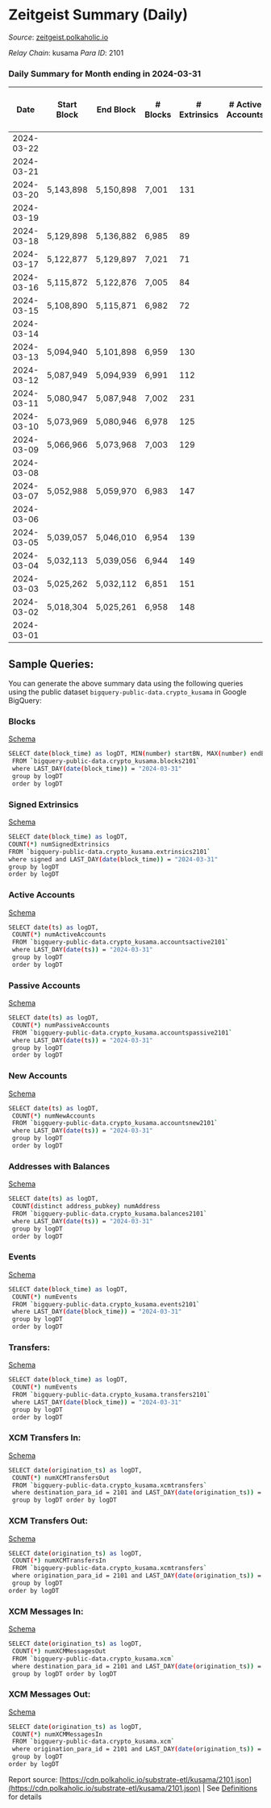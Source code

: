 # Zeitgeist Summary (Daily)

_Source_: [zeitgeist.polkaholic.io](https://zeitgeist.polkaholic.io)

*Relay Chain*: kusama
*Para ID*: 2101



### Daily Summary for Month ending in 2024-03-31


| Date    | Start Block | End Block | # Blocks | # Extrinsics | # Active Accounts | # Passive Accounts | # New Accounts | # Addresses | # Events  | # Transfers ($USD) | # XCM Transfers In ($USD) | # XCM Transfers Out ($USD) | # XCM In | # XCM Out | Issues |
|---------|-------------|-----------|----------|--------------|-------------------|--------------------|----------------|-------------|-----------|--------------------|---------------------------|----------------------------|----------|-----------|--------|
| 2024-03-22 |  |  |  |  |  |  |  |  |  |   |   |   |  |  |  |
| 2024-03-21 |  |  |  |  |  |  |  | 17,255 |  |   |   |   |  |  |  |
| 2024-03-20 | 5,143,898 | 5,150,898 | 7,001 | 131 |  |  |  | 17,246 | 52,424 | 157  |   |   |  |  |  |
| 2024-03-19 |  |  |  |  |  |  |  | 17,243 |  |   |   |   |  |  |  |
| 2024-03-18 | 5,129,898 | 5,136,882 | 6,985 | 89 |  |  |  | 17,253 | 54,624 | 86  |   |   |  |  |  |
| 2024-03-17 | 5,122,877 | 5,129,897 | 7,021 | 71 |  |  |  | 17,239 | 51,769 | 67  |   |   |  |  |  |
| 2024-03-16 | 5,115,872 | 5,122,876 | 7,005 | 84 |  |  |  | 17,231 | 54,573 | 97  |   |   |  |  |  |
| 2024-03-15 | 5,108,890 | 5,115,871 | 6,982 | 72 |  |  |  | 17,225 | 54,388 | 63  |   |   |  |  |  |
| 2024-03-14 |  |  |  |  |  |  |  | 17,222 |  |   |   |   |  |  |  |
| 2024-03-13 | 5,094,940 | 5,101,898 | 6,959 | 130 |  |  |  | 17,220 | 54,641 | 107  |   |   |  |  |  |
| 2024-03-12 | 5,087,949 | 5,094,939 | 6,991 | 112 |  |  |  | 17,214 | 54,758 | 115  |   |   |  |  |  |
| 2024-03-11 | 5,080,947 | 5,087,948 | 7,002 | 231 |  |  |  | 17,198 | 54,078 | 372  |   |   |  |  |  |
| 2024-03-10 | 5,073,969 | 5,080,946 | 6,978 | 125 |  |  |  | 17,186 | 54,547 | 110  |   |   |  |  |  |
| 2024-03-09 | 5,066,966 | 5,073,968 | 7,003 | 129 |  |  |  | 17,183 | 54,665 | 146  |   |   |  |  |  |
| 2024-03-08 |  |  |  |  |  |  |  | 17,178 |  |   |   |   |  |  |  |
| 2024-03-07 | 5,052,988 | 5,059,970 | 6,983 | 147 |  |  |  | 17,167 | 55,050 | 212  |   |   |  |  |  |
| 2024-03-06 |  |  |  |  |  |  |  | 17,142 |  |   |   |   |  |  |  |
| 2024-03-05 | 5,039,057 | 5,046,010 | 6,954 | 139 |  |  |  | 17,160 | 53,868 | 169  |   |   |  |  |  |
| 2024-03-04 | 5,032,113 | 5,039,056 | 6,944 | 149 |  |  |  | 17,162 | 54,344 | 138  |   |   |  |  |  |
| 2024-03-03 | 5,025,262 | 5,032,112 | 6,851 | 151 |  |  |  | 17,160 | 50,288 | 167  |   |   |  |  |  |
| 2024-03-02 | 5,018,304 | 5,025,261 | 6,958 | 148 |  |  |  | 17,154 | 54,637 | 176  |   |   |  |  |  |
| 2024-03-01 |  |  |  |  |  |  |  | 17,148 |  |   |   |   |  |  |  |

## Sample Queries:
You can generate the above summary data using the following queries using the public dataset `bigquery-public-data.crypto_kusama` in Google BigQuery:


### Blocks 

[Schema](https://github.com/colorfulnotion/substrate-etl/blob/main/schema/blocks.json)

```bash
SELECT date(block_time) as logDT, MIN(number) startBN, MAX(number) endBN, COUNT(*) numBlocks 
 FROM `bigquery-public-data.crypto_kusama.blocks2101`  
 where LAST_DAY(date(block_time)) = "2024-03-31" 
 group by logDT 
 order by logDT
```

### Signed Extrinsics 

[Schema](https://github.com/colorfulnotion/substrate-etl/blob/main/schema/extrinsics.json)

```bash
SELECT date(block_time) as logDT, 
COUNT(*) numSignedExtrinsics 
FROM `bigquery-public-data.crypto_kusama.extrinsics2101`  
where signed and LAST_DAY(date(block_time)) = "2024-03-31" 
group by logDT 
order by logDT
```

### Active Accounts 

[Schema](https://github.com/colorfulnotion/substrate-etl/blob/main/schema/accountsactive.json)

```bash
SELECT date(ts) as logDT, 
 COUNT(*) numActiveAccounts 
 FROM `bigquery-public-data.crypto_kusama.accountsactive2101` 
 where LAST_DAY(date(ts)) = "2024-03-31" 
 group by logDT 
 order by logDT
```

### Passive Accounts 

[Schema](https://github.com/colorfulnotion/substrate-etl/blob/main/schema/accountspassive.json)

```bash
SELECT date(ts) as logDT, 
 COUNT(*) numPassiveAccounts 
 FROM `bigquery-public-data.crypto_kusama.accountspassive2101` 
 where LAST_DAY(date(ts)) = "2024-03-31" 
 group by logDT 
 order by logDT
```

### New Accounts 

[Schema](https://github.com/colorfulnotion/substrate-etl/blob/main/schema/accountsnew.json)

```bash
SELECT date(ts) as logDT, 
 COUNT(*) numNewAccounts 
 FROM `bigquery-public-data.crypto_kusama.accountsnew2101` 
 where LAST_DAY(date(ts)) = "2024-03-31" 
 group by logDT
 order by logDT
```

### Addresses with Balances 

[Schema](https://github.com/colorfulnotion/substrate-etl/blob/main/schema/balances.json)

```bash
SELECT date(ts) as logDT,
 COUNT(distinct address_pubkey) numAddress 
 FROM `bigquery-public-data.crypto_kusama.balances2101` 
 where LAST_DAY(date(ts)) = "2024-03-31" 
 group by logDT 
 order by logDT
```

### Events 

[Schema](https://github.com/colorfulnotion/substrate-etl/blob/main/schema/events.json)

```bash
SELECT date(block_time) as logDT, 
 COUNT(*) numEvents 
 FROM `bigquery-public-data.crypto_kusama.events2101` 
 where LAST_DAY(date(block_time)) = "2024-03-31" 
 group by logDT 
 order by logDT
```

### Transfers:

[Schema](https://github.com/colorfulnotion/substrate-etl/blob/main/schema/transfers.json)

```bash
SELECT date(block_time) as logDT, 
 COUNT(*) numEvents 
 FROM `bigquery-public-data.crypto_kusama.transfers2101` 
 where LAST_DAY(date(block_time)) = "2024-03-31" 
 group by logDT 
 order by logDT
```

### XCM Transfers In: 

[Schema](https://github.com/colorfulnotion/substrate-etl/blob/main/schema/xcmtransfers.json)

```bash
SELECT date(origination_ts) as logDT, 
 COUNT(*) numXCMTransfersOut 
 FROM `bigquery-public-data.crypto_kusama.xcmtransfers` 
 where destination_para_id = 2101 and LAST_DAY(date(origination_ts)) = "2024-03-31" 
 group by logDT order by logDT
```

### XCM Transfers Out: 

[Schema](https://github.com/colorfulnotion/substrate-etl/blob/main/schema/xcmtransfers.json)

```bash
SELECT date(origination_ts) as logDT, 
 COUNT(*) numXCMTransfersIn 
 FROM `bigquery-public-data.crypto_kusama.xcmtransfers` 
 where origination_para_id = 2101 and LAST_DAY(date(origination_ts)) = "2024-03-31" 
 group by logDT 
order by logDT
```

### XCM Messages In: 

[Schema](https://github.com/colorfulnotion/substrate-etl/blob/main/schema/xcm.json)

```bash
SELECT date(origination_ts) as logDT, 
 COUNT(*) numXCMMessagesOut 
 FROM `bigquery-public-data.crypto_kusama.xcm` 
 where destination_para_id = 2101 and LAST_DAY(date(origination_ts)) = "2024-03-31" 
 group by logDT order by logDT
```

### XCM Messages Out: 

[Schema](https://github.com/colorfulnotion/substrate-etl/blob/main/schema/xcm.json)

```bash
SELECT date(origination_ts) as logDT, 
 COUNT(*) numXCMMessagesIn 
 FROM `bigquery-public-data.crypto_kusama.xcm` 
 where origination_para_id = 2101 and LAST_DAY(date(origination_ts)) = "2024-03-31" 
 group by logDT 
order by logDT
```


Report source: [https://cdn.polkaholic.io/substrate-etl/kusama/2101.json](https://cdn.polkaholic.io/substrate-etl/kusama/2101.json) | See [Definitions](/DEFINITIONS.md) for details

